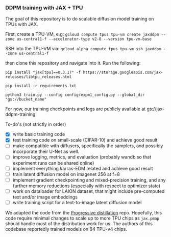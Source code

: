 ### DDPM training with JAX + TPU
The goal of this repository is to do scalable diffusion model training on TPUs with JAX. 

First, create a TPU-VM, e.g:
``gcloud compute tpus tpu-vm create jaxddpm --zone us-central1-f --accelerator-type v2-8 --version tpu-vm-base``

SSH into the TPU-VM via: 
``gcloud alpha compute tpus tpu-vm ssh jaxddpm --zone us-central1-f``

then clone this repository and navigate into it. Run the following:

``pip install "jax[tpu]==0.3.17" -f https://storage.googleapis.com/jax-releases/libtpu_releases.html ``

`` pip install -r requirements.txt ``

``python3 train.py --config config/expm1_config.py --global_dir "gs://bucket_name"``

For now, our training checkpoints and logs are publicly available at gs://jax-ddpm-training

To-do's (not strictly in order)

- [x] write basic training code
- [x] test training code on small-scale (CIFAR-10) and achieve good result
- [ ] make compatible with diffusers, specifically the samplers, and possibly incorporate their U-Net as well.
- [ ] improve logging, metrics, and evaluation (probably wandb so that experiment runs can be shared online)
- [ ] implement everything karras-EDM related and achieve good result
- [ ] train latent diffusion model on imagenet 256 at f=8
- [ ] implement gradient checkpointing and mixed-precision training, and any further memory reductions (especially with respect to optimizer state)
- [ ] work on dataloader for LAION dataset, that might include pre-computed text and/or image embeddings
- [ ] write training script for a text-to-image latent diffusion model

We adapted the code from the [Progressive distillation](https://github.com/google-research/google-research/tree/master/diffusion_distillation) repo. Hopefully, this code require minimal changes to scale up to more TPU chips as ```jax.pmap``` should handle most of the distribution work for us. The authors of this codebase reportedly trained models on 64 TPU-v4 chips.